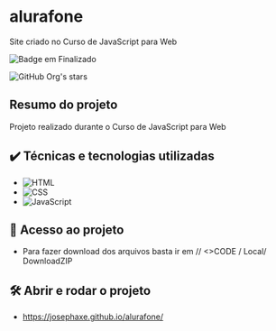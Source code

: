# alurafone
Site criado no Curso de JavaScript para Web

![Badge em Finalizado](http://img.shields.io/static/v1?label=STATUS&message=FINALIZADO&color=GREEN&style=for-the-badge)

![GitHub Org's stars](https://img.shields.io/github/stars/JosephAxe?style=social)

## Resumo do projeto
Projeto realizado durante o Curso de JavaScript para Web

## ✔️ Técnicas e tecnologias utilizadas

- ![HTML](https://img.shields.io/badge/HTML5-E34F26?style=for-the-badge&logo=html5&logoColor=white)
- ![CSS](https://img.shields.io/badge/CSS3-1572B6?style=for-the-badge&logo=css3&logoColor=white)
- ![JavaScript](https://img.shields.io/badge/JavaScript-323330?style=for-the-badge&logo=javascript&logoColor=F7DF1)

## 📁 Acesso ao projeto
- Para fazer download dos arquivos basta ir em // <>CODE / Local/ DownloadZIP

## 🛠️ Abrir e rodar o projeto
- https://josephaxe.github.io/alurafone/
